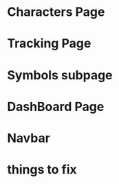 # Characters Page

 <!-- - Add Character -->
 <!-- - Delete Character -->
 <!-- - Confirm Delete Button -->
 <!-- - Character image -->
 <!-- - Edit Character -->
 <!-- - Create object of all events to track per character -->
 <!-- - Drag and drop to rearrange characters order -->
 <!-- - UX transitions -->
 <!-- - export button (will download data.json file with everything relevant) -->
 <!-- - import button (upload json file) -->

# Tracking Page

 <!-- - Show the current active character -->
 <!-- - Show in progress/completed tracked events -->
 <!-- - button to complete each event -->
 <!-- - button to send current character to dashboard -->
 <!-- - show when completed events reset ( e.g weekly bosses reset on thursday) -->

# Symbols subpage

 <!-- - Show all symbols -->
 <!-- - correctly change symbols when editing char lvl -->
 <!-- - when symbols dailies/weeklies are completed, automatically calculate exp -->
 <!-- - Fix gain amount depending on symbol -->
 <!-- - check if editing symbol on edit form is correctly validated -->

# DashBoard Page

 <!-- - add/remove characters to allow multiple tracking -->
 <!-- - progress bar -->
 <!-- - show every todo event -->
 <!-- - make progressbar reactive -->
 <!-- - add btn complete relative to char event; -->
 <!-- - make sure when reset or complete localstorage is in sync -->

# Navbar

 <!-- - Daily Reset Countdown -->
 <!-- - Improve Reset timer -->
 <!-- - notifiers -->

# things to fix

  <!-- - Check if when day/week reset, correspondent events reset also reset -->
  <!-- - Responsive layout -->
  <!-- - when editing char that is already on dashboard, add items to dash -->
  <!-- - Drop and drag zone fix -->
  <!-- - Symbols are not leveling up when completing dailies/weeklies -->
  <!-- - fix import/export -->

